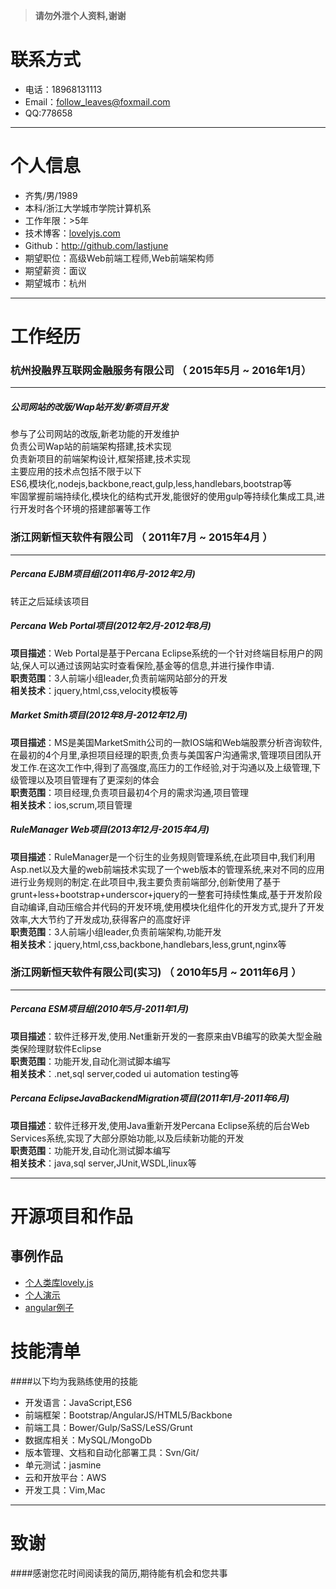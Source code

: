 >**请勿外泄个人资料,谢谢**
  
# 联系方式
- 电话：18968131113
- Email：follow_leaves@foxmail.com
- QQ:778658

---

# 个人信息

 - 齐隽/男/1989
 - 本科/浙江大学城市学院计算机系
 - 工作年限：>5年
 - 技术博客：[lovelyjs.com](http://lovelyjs.com)
 - Github：http://github.com/lastjune
 - 期望职位：高级Web前端工程师,Web前端架构师
 - 期望薪资：面议
 - 期望城市：杭州

---

# 工作经历
### 杭州投融界互联网金融服务有限公司 （ 2015年5月 ~ 2016年1月）
----
##### 公司网站的改版/Wap站开发/新项目开发
参与了公司网站的改版,新老功能的开发维护  
负责公司Wap站的前端架构搭建,技术实现  
负责新项目的前端架构设计,框架搭建,技术实现  
主要应用的技术点包括不限于以下  
ES6,模块化,nodejs,backbone,react,gulp,less,handlebars,bootstrap等  
牢固掌握前端持续化,模块化的结构式开发,能很好的使用gulp等持续化集成工具,进行开发时各个环境的搭建部署等工作  


### 浙江网新恒天软件有限公司 （ 2011年7月 ~ 2015年4月 ）
----
##### Percana EJBM项目组(2011年6月-2012年2月)
转正之后延续该项目

##### Percana Web Portal项目(2012年2月-2012年8月)
**项目描述**：Web Portal是基于Percana Eclipse系统的一个针对终端目标用户的网站,保人可以通过该网站实时查看保险,基金等的信息,并进行操作申请.  
**职责范围**：3人前端小组leader,负责前端网站部分的开发  
**相关技术**：jquery,html,css,velocity模板等  

##### Market Smith项目(2012年8月-2012年12月)
**项目描述**：MS是美国MarketSmith公司的一款IOS端和Web端股票分析咨询软件,在最初的4个月里,承担项目经理的职责,负责与美国客户沟通需求,管理项目团队开发工作.在这次工作中,得到了高强度,高压力的工作经验,对于沟通以及上级管理,下级管理以及项目管理有了更深刻的体会  
**职责范围**：项目经理,负责项目最初4个月的需求沟通,项目管理      
**相关技术**：ios,scrum,项目管理  

##### RuleManager Web项目(2013年12月-2015年4月)
**项目描述**：RuleManager是一个衍生的业务规则管理系统,在此项目中,我们利用Asp.net以及大量的web前端技术实现了一个web版本的管理系统,来对不同的应用进行业务规则的制定.在此项目中,我主要负责前端部分,创新使用了基于grunt+less+bootstrap+underscor+jquery的一整套可持续性集成,基于开发阶段自动编译,自动压缩合并代码的开发环境,使用模块化组件化的开发方式,提升了开发效率,大大节约了开发成功,获得客户的高度好评  
**职责范围**：3人前端小组leader,负责前端架构,功能开发  
**相关技术**：jquery,html,css,backbone,handlebars,less,grunt,nginx等

### 浙江网新恒天软件有限公司(实习) （ 2010年5月 ~ 2011年6月 ）
------
##### Percana ESM项目组(2010年5月-2011年1月)
**项目描述**：软件迁移开发,使用.Net重新开发的一套原来由VB编写的欧美大型金融类保险理财软件Eclipse  
**职责范围**：功能开发,自动化测试脚本编写  
**相关技术**：.net,sql server,coded ui automation testing等  

##### Percana EclipseJavaBackendMigration项目(2011年1月-2011年6月)
**项目描述**：软件迁移开发,使用Java重新开发Percana Eclipse系统的后台Web Services系统,实现了大部分原始功能,以及后续新功能的开发  
**职责范围**：功能开发,自动化测试脚本编写  
**相关技术**：java,sql server,JUnit,WSDL,linux等

---

# 开源项目和作品

## 事例作品

 - [个人类库lovely.js](https://github.com/lastjune/lovelyjs)  
 - [个人演示](http://www.lovelyjs.com/me/index.html)  
 - [angular例子](http://www.lovelyjs.com/angular/index.html)


# 技能清单

####以下均为我熟练使用的技能  
- 开发语言：JavaScript,ES6   
- 前端框架：Bootstrap/AngularJS/HTML5/Backbone  
- 前端工具：Bower/Gulp/SaSS/LeSS/Grunt  
- 数据库相关：MySQL/MongoDb  
- 版本管理、文档和自动化部署工具：Svn/Git/  
- 单元测试：jasmine  
- 云和开放平台：AWS  
- 开发工具：Vim,Mac  

---

# 致谢
####感谢您花时间阅读我的简历,期待能有机会和您共事
